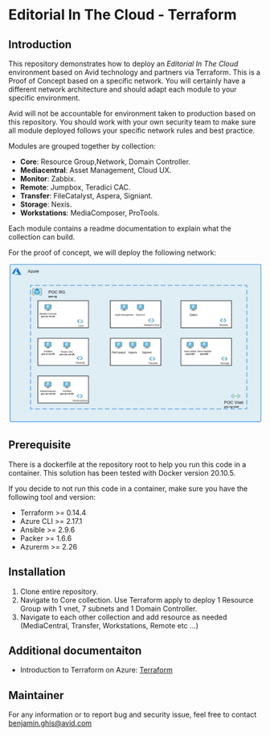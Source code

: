 # Editorial In The Cloud - Terraform

## Introduction

This repository demonstrates how to deploy an *Editorial In The Cloud* environment based on Avid technology and partners via Terraform. This is a Proof of Concept based on a specific network. You will certainly have a different network architecture and should adapt each module to your specific environment. 

Avid will not be accountable for environment taken to production based on this repository. You should work with your own security team to make sure all module deployed follows your specific network rules and best practice. 

 Modules are grouped together by collection: 

- **Core**: Resource Group,Network, Domain Controller.
- **Mediacentral**: Asset Management, Cloud UX.
- **Monitor**: Zabbix.
- **Remote**: Jumpbox, Teradici CAC.
- **Transfer**: FileCatalyst, Aspera, Signiant.
- **Storage**: Nexis.
- **Workstations**: MediaComposer, ProTools.

Each module contains a readme documentation to explain what the collection can build.

For the proof of concept, we will deploy the following network: 

![current + Next Version](./network.png)

## Prerequisite

There is a dockerfile at the repository root to help you run this code in a container. This solution has been tested with Docker version 20.10.5. 

If you decide to not run this code in a container, make sure you have the following tool and version: 

- Terraform >= 0.14.4
- Azure CLI >= 2.17.1
- Ansible >= 2.9.6
- Packer >= 1.6.6
- Azurerm >= 2.26

## Installation 

1. Clone entire repository.
1. Navigate to Core collection. Use Terraform apply to deploy 1 Resource Group with 1 vnet, 7 subnets and 1 Domain Controller.
1. Navigate to each other collection and add resource as needed (MediaCentral, Transfer, Workstations, Remote etc ...)  

## Additional documentaiton

- Introduction to Terraform on Azure: [Terraform](https://learn.hashicorp.com/tutorials/terraform/infrastructure-as-code?in=terraform/aws-get-started)

## Maintainer

For any information or to report bug and security issue, feel free to contact benjamin.ghis@avid.com 



